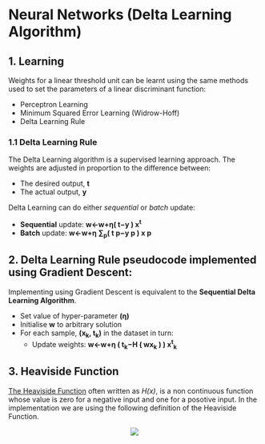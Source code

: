 # Neural Networks (Delta Learning Algorithm)
## 1. Learning
Weights for a linear threshold unit can be learnt using the same methods used to set the parameters of a linear discriminant function:

* Perceptron Learning
* Minimum Squared Error Learning (Widrow-Hoff)
* Delta Learning Rule

### 1.1 Delta Learning Rule
The Delta Learning algorithm is a supervised learning approach. The weights are adjusted in proportion to the difference between:
* The desired output, __t__
* The actual output, __y__

Delta Learning can do either _sequential_ or _batch_ update:
* __Sequential__ update: __w←w+η( t−y ) x<sup>t</sup>__
* __Batch__ update: __w←w+η ∑<sub>p</sub>( t p−y p ) x p__

## 2. Delta Learning Rule pseudocode implemented using Gradient Descent:
Implementing using Gradient Descent is equivalent to the __Sequential Delta Learning Algorithm__.

* Set value of hyper-parameter __(η)__
* Initialise __w__ to arbitrary solution
* For each sample, __(x<sub>k</sub>, t<sub>k</sub>)__ in the dataset in turn:
    * Update weights: __w←w+η ( t<sub>k</sub>−H ( wx<sub>k</sub> ) ) x<sup>t</sup><sub>k</sub>__

## 3. Heaviside Function
[The Heaviside Function](https://mathworld.wolfram.com/HeavisideStepFunction.html) often written as _H(x)_, is a non continuous function whose value is zero for a negative input and one for a posotive input. In the implementation we are using the following definition of the Heaviside Function.
<p align="center">
    <img width=auto height=auto src="https://i.imgur.com/ZFsvuGN.png">
</p>

